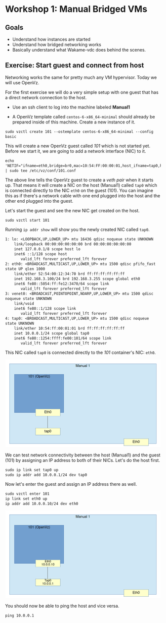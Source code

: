 # Workshop 1: Manual Bridged VMs

## Goals

* Understand how instances are started
* Understand how bridged networking works
* Basically understand what Wakame-vdc does behind the scenes.

## Exercise: Start guest and connect from host

Networking works the same for pretty much any VM hypervisor. Today we will use OpenVz.

For the first exercise we will do a very simple setup with one guest that has a direct network connection to the host.

* Use an ssh client to log into the machine labeled **Manual1**

* A OpenVz template called `centos-6-x86_64-minimal` should already be prepared inside of this machine. Create a new instance of it.

```
sudo vzctl create 101 --ostemplate centos-6-x86_64-minimal --config basic
```

This will create a new OpenVz guest called *101* which is not started yet. Before we start it, we are going to add a network interface (NIC) to it.

```
echo 'NETIF="ifname=eth0,bridge=br0,mac=10:54:FF:00:00:01,host_ifname=tap0,host_mac=10:54:FF:00:01:01"' | sudo tee /etc/vz/conf/101.conf
```

The above line tells the OpenVz guest to create a *veth pair* when it starts up. That means it will create a NIC on the host (Manual1) called `tap0` which is connected directly to the NIC `eth0` on the guest (101). You can imagine this as if there's a network cable with one end plugged into the host and the other end plugged into the guest.

Let's start the guest and see the new NIC get created on the host.

```
sudo vzctl start 101
```

Running `ip addr show` will show you the newly created NIC called `tap0`.

```
1: lo: <LOOPBACK,UP,LOWER_UP> mtu 16436 qdisc noqueue state UNKNOWN 
    link/loopback 00:00:00:00:00:00 brd 00:00:00:00:00:00
    inet 127.0.0.1/8 scope host lo
    inet6 ::1/128 scope host 
       valid_lft forever preferred_lft forever
2: eth0: <BROADCAST,MULTICAST,UP,LOWER_UP> mtu 1500 qdisc pfifo_fast state UP qlen 1000
    link/ether 52:54:00:12:34:70 brd ff:ff:ff:ff:ff:ff
    inet 192.168.3.100/24 brd 192.168.3.255 scope global eth0
    inet6 fe80::5054:ff:fe12:3470/64 scope link 
       valid_lft forever preferred_lft forever
3: venet0: <BROADCAST,POINTOPOINT,NOARP,UP,LOWER_UP> mtu 1500 qdisc noqueue state UNKNOWN 
    link/void 
    inet6 fe80::1/128 scope link 
       valid_lft forever preferred_lft forever
4: tap0: <BROADCAST,MULTICAST,UP,LOWER_UP> mtu 1500 qdisc noqueue state UNKNOWN 
    link/ether 10:54:ff:00:01:01 brd ff:ff:ff:ff:ff:ff
    inet 10.0.0.1/24 scope global tap0
    inet6 fe80::1254:ffff:fe00:101/64 scope link 
       valid_lft forever preferred_lft forever
```

This NIC called `tap0` is connected directly to the *101* container's NIC: `eth0`.

![OpenVz container 101 with tap0](../images/01_01_101-tap0.png)

We can test network connectivity between the host (Manual1) and the guest (101) by assigning an IP address to both of their NICs. Let's do the host first.

```
sudo ip link set tap0 up
sudo ip addr add 10.0.0.1/24 dev tap0
```

Now let's enter the guest and assign an IP address there as well.

```
sudo vzctl enter 101
ip link set eth0 up
ip addr add 10.0.0.10/24 dev eth0
```

![IP addressed assigned](../images/01_01_101-tap0_ip_assigned.png)

You should now be able to ping the host and vice versa.

```
ping 10.0.0.1
```

